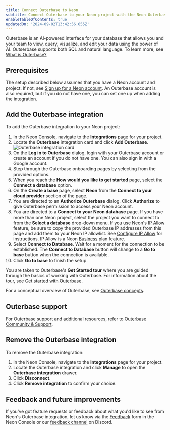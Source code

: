 ```yaml
---
title: Connect Outerbase to Neon
subtitle: Connect Outerbase to your Neon project with the Neon Outerbase integration
enableTableOfContents: true
updatedOn: '2024-09-02T13:42:56.655Z'
---
```


Outerbase is an AI-powered interface for your database that allows you and your team to view, query, visualize, and edit your data using the power of AI. Outserbase supports both SQL and natural language. To learn more, see [What is Outerbase?](https://docs.outerbase.com/introduction/what-is-outerbase)

## Prerequisites

The setup described below assumes that you have a Neon account and project. If not, see [Sign up for a Neon account](/docs/get-started-with-neon/signing-up). An Outerbase account is also required, but if you do not have one, you can set one up when adding the integration.

## Add the Outerbase integration

To add the Outerbase integration to your Neon project:

1. In the Neon Console, navigate to the **Integrations** page for your project.
2. Locate the **Outerbase** integration card and click **Add Outerbase**.
   ![Outerbase integration card](/docs/guides/github_card.png)
3. On the **Log in to Outerbase** dialog, login with your Outerbase account or create an account if you do not have one. You can also sign in with a Google account.
4. Step through the Outerbase onboarding pages by selecting from the provided options.
5. When you reach the **How would you like to get started** page, select the **Connect a database** option.
6. On the **Create a base** page, select **Neon** from the **Connect to your cloud provider** section of the page.
7. You are directed to an **Authorize Outerbase** dialog. Click **Authorize** to give Outerbase permission to access your Neon account.
8. You are directed to a **Connect to your Neon database** page. If you have more than one Neon project, select the project you want to connect to from the **Select a database** drop-down menu.
   <Admonition type="note">
   If you use Neon's [IP Allow](/docs/introduction/ip-allow) feature, be sure to copy the provided Outerbase IP addresses from this page and add them to your Neon IP allowlist. See [Configure IP Allow](/docs/manage/projects#configure-ip-allow) for instructions. IP Allow is a Neon [Business](/docs/introduction/plans#business) plan feature.
   </Admonition>
9. Select **Connect to Database**.
   <Admonition type="important">
   Wait for a moment for the connection to be established. The **Connect to Database** button will change to a **Go to base** button when the connection is available.
   </Admonition>
10. Click **Go to base** to finish the setup.

You are taken to Outerbase's **Get Started tour** where you are guided through the basics of working with Outerbase. For information about the tour, see [Get started with Outerbase](https://docs.outerbase.com/introduction/get-started).

For a conceptual overview of Outerbase, see [Outerbase concepts](https://docs.outerbase.com/introduction/concepts).

## Outerbase support

For Outerbase support and additional resources, refer to [Outerbase Community & Support](https://docs.outerbase.com/introduction/community-support).

## Remove the Outerbase integration

To remove the Outerbase integration:

1. In the Neon Console, navigate to the **Integrations** page for your project.
2. Locate the Outerbase integration and click **Manage** to open the **Outerbase integration** drawer.
3. Click **Disconnect**.
4. Click **Remove integration** to confirm your choice.

## Feedback and future improvements

If you've got feature requests or feedback about what you'd like to see from Neon's Outerbase integration, let us know via the [Feedback](https://console.neon.tech/app/projects?modal=feedback) form in the Neon Console or our [feedback channel](https://discord.com/channels/1176467419317940276/1176788564890112042) on Discord.
